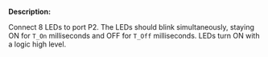 **Description:**

Connect 8 LEDs to port P2. The LEDs should blink simultaneously, staying ON for `T_On` milliseconds and OFF for `T_Off` milliseconds. LEDs turn ON with a logic high level.